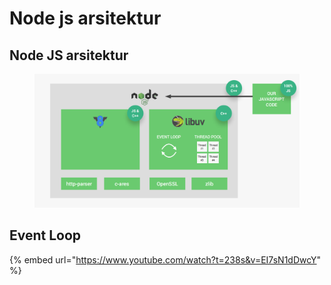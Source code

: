 # Node js arsitektur

## Node JS arsitektur

<figure><img src="../.gitbook/assets/image (5).png" alt=""><figcaption></figcaption></figure>

## Event Loop

{% embed url="https://www.youtube.com/watch?t=238s&v=EI7sN1dDwcY" %}
